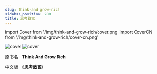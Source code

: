 ```yaml
---
slug: think-and-grow-rich
sidebar_position: 200
title: 思考致富
---
```


import Cover from '/img/think-and-grow-rich/cover.png'
import CoverCN from '/img/think-and-grow-rich/cover-cn.png'

<img src={Cover} alt="cover" style={{width:240}} />
<img src={CoverCN} alt="cover" style={{width:280}} />

原书名：**Think And Grow Rich**


中文版：《**思考致富**》



